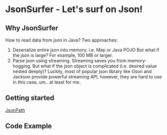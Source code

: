 # JsonSurfer - Let's surf on Json!
## Why JsonSurfer
How to read data from json in Java? 
Two approaches:
1. Deserialize entire json into memory. i.e. Map or Java POJO
But what if the json is large? For example, 100 MB or larger.
2. Parse json using streaming.
Streaming saves you from memory-hogging.
But what if the json object is complicated (i.e. desired value nested deeply)?
Luckily, most of popular json library like Gson and Jackson provide powerful streaming API, however, they are hard to use in this case, um.. at least for me.

## Getting started
[JsonPath](http://goessner.net/articles/JsonPath/)

## Code Example

